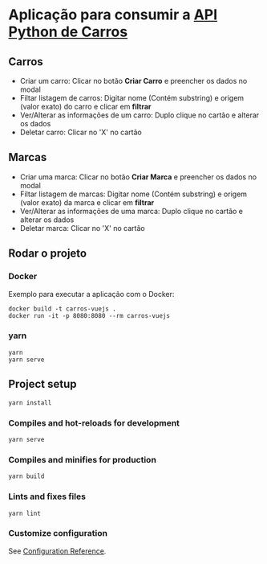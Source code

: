 # Aplicação para consumir a [API Python de Carros](https://github.com/williamsumida/cars-python-api)
## Carros
- Criar um carro: Clicar no botão __Criar Carro__ e preencher os dados no modal
- Filtar listagem de carros: Digitar nome (Contém substring) e origem (valor exato) do carro e clicar em __filtrar__
- Ver/Alterar as informações de um carro: Duplo clique no cartão e alterar os dados
- Deletar carro: Clicar no 'X' no cartão 

## Marcas
- Criar uma marca: Clicar no botão __Criar Marca__ e preencher os dados no modal
- Filtar listagem de marcas: Digitar nome (Contém substring) e origem (valor exato) da marca e clicar em __filtrar__
- Ver/Alterar as informações de uma marca: Duplo clique no cartão e alterar os dados
- Deletar marca: Clicar no 'X' no cartão 

## Rodar o projeto
### Docker
Exemplo para executar a aplicação com o Docker:
```
docker build -t carros-vuejs .
docker run -it -p 8080:8080 --rm carros-vuejs 
```

### yarn
```
yarn
yarn serve
```


## Project setup
```
yarn install
```

### Compiles and hot-reloads for development
```
yarn serve
```

### Compiles and minifies for production
```
yarn build
```

### Lints and fixes files
```
yarn lint
```

### Customize configuration
See [Configuration Reference](https://cli.vuejs.org/config/).
